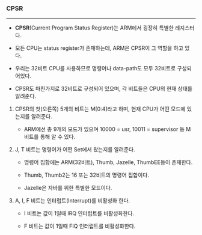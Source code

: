 ### CPSR
---
* **CPSR**(Current Program Status Register)는 ARM에서 굉장히 특별한 레지스터다.

* 모든 CPU는 status register가 존재하는데, ARM은 CPSR이 그 역할을 하고 있다.

* 우리는 32비트 CPU를 사용하므로 명령어나 data-path도 모두 32비트로 구성되어있다.

* CPSR도 마찬가지로 32비트로 구성되어 있으며, 각 비트들은 CPU의 현재 상태를 알려준다.

1. CPSR의 첫(오른쪽) 5개의 비트는 M[0:4]라고 하며, 현재 CPU가 어떤 모드에 있는지를 알려준다.
    * ARM에선 총 9개의 모드가 있으며 10000 = usr, 10011 = supervisor 등 M 비트를 통해 알 수 있다.

2. J, T 비트는 명령어가 어떤 Set에서 왔는지를 알려준다.
    * 명령어 집합에는 ARM(32비트), Thumb, Jazelle, ThumbEE등이 존재한다.

    * Thumb, Thumb2는 16 또는 32비트의 명령어 집합이다.
    
    * Jazelle은 자바를 위한 특별한 모드이다.

3. A, I, F 비트는 인터럽트(Interrupt)를 비활성화 한다.
    
    * I 비트는 값이 1일때 IRQ 인터럽트를 비활성화한다.

    * F 비트는 값이 1일때 FIQ 인터럽트를 비활성화한다.